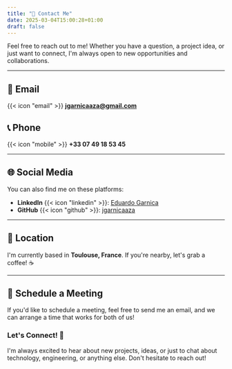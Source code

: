 ```yaml
---
title: "📨 Contact Me"
date: 2025-03-04T15:00:28+01:00
draft: false
---
```

Feel free to reach out to me! Whether you have a question, a project idea, or just want to connect, I'm always open to new opportunities and collaborations.

---

## 📧 Email
{{< icon "email" >}} **jgarnicaaza@gmail.com**
## 📞 Phone
{{< icon "mobile" >}} **+33 07 49 18 53 45**

---

## 🌐 Social Media
You can also find me on these platforms:

- **LinkedIn** {{< icon "linkedin" >}}: [Eduardo Garnica](https://www.linkedin.com/in/jose-eduardo-garnica-aza/)
- **GitHub** {{< icon "github" >}}: [jgarnicaaza](https://github.com/jgarnicaaza)

---

## 📍 Location
I'm currently based in **Toulouse, France**. If you're nearby, let's grab a coffee! ☕

---

## 📅 Schedule a Meeting
If you'd like to schedule a meeting, feel free to send me an email, and we can arrange a time that works for both of us!

### Let's Connect! 🤝

I'm always excited to hear about new projects, ideas, or just to chat about technology, engineering, or anything else. Don't hesitate to reach out!